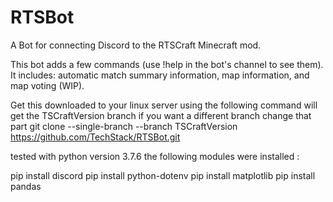 # RTSBot
 A Bot for connecting Discord to the RTSCraft Minecraft mod.

 This bot adds a few commands (use !help in the bot's channel to see them). It includes: automatic match summary information, map information, and map voting (WIP).


Get this downloaded to your linux server using the following command will get the TSCraftVersion branch if you want a different branch change that part
git clone --single-branch --branch TSCraftVersion https://github.com/TechStack/RTSBot.git


tested with python version 3.7.6
the following modules were installed :

pip install discord 
pip install python-dotenv
pip install matplotlib
pip install pandas